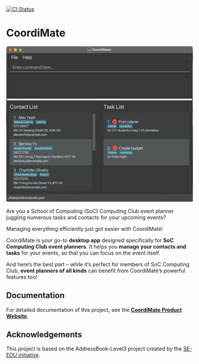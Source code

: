 [![CI Status](https://github.com/AY2324S1-CS2103T-T10-2/tp/workflows/Java%20CI/badge.svg)](https://github.com/AY2324S1-CS2103T-T10-2/tp/actions)

# CoordiMate

![Ui](docs/images/Ui.png)

Are you a School of Computing (SoC) Computing Club event planner juggling numerous tasks and contacts for your upcoming events?

Managing everything efficiently just got easier with CoordiMate!

CoordiMate is your go-to **desktop app** designed specifically for **SoC Computing Club event planners**. It helps you **manage your contacts and tasks** for your events, so that you can focus on the event itself.

And here’s the best part – while it’s perfect for members of SoC Computing Club, **event planners of all kinds** can benefit from CoordiMate’s powerful features too!

## Documentation

For detailed documentation of this project, see the **[CoordiMate Product Website](https://ay2324s1-cs2103t-t10-2.github.io/tp/)**.

## Acknowledgements

This project is based on the AddressBook-Level3 project created by the [SE-EDU initiative](https://se-education.org).
